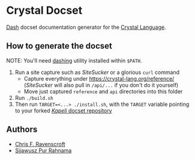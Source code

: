 # Crystal Docset

[Dash](https://kapeli.com/dash) docset documentation generator for the [Crystal Language](https://crystal-lang.org/).

## How to generate the docset

NOTE: You'll need [dashing](https://github.com/technosophos/dashing) utility
installed within `$PATH`.

1. Run a site capture such as *SiteSucker* or a glorious `curl` command
   - Capture everything under https://crystal-lang.org/reference/
     (*SiteSucker* will also pull in `/api/...` if you don't do it yourself)
   - Move just captured `reference` and `api` directories into this folder
2. Run `./build.sh`
3. Then run `TARGET=<...> ./install.sh`, with the `TARGET` variable pointing
   to your forked [*Kapeli* docset repository](https://github.com/Kapeli/Dash-User-Contributions)

## Authors

- [Chris F. Ravenscroft](https://github.com/fusion)
- [Sijawusz Pur Rahnama](https://github.com/Sija)
